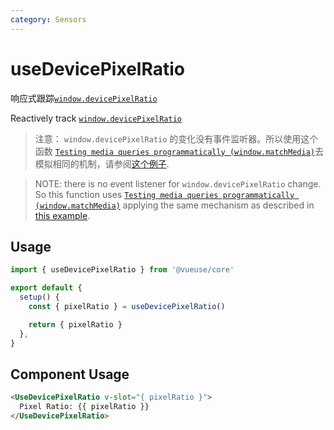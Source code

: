 ```yaml
---
category: Sensors
---
```


# useDevicePixelRatio

响应式跟踪[`window.devicePixelRatio`](https://developer.mozilla.org/ru/docs/Web/API/Window/devicePixelRatio)

Reactively track [`window.devicePixelRatio`](https://developer.mozilla.org/ru/docs/Web/API/Window/devicePixelRatio)
>
> 注意： `window.devicePixelRatio` 的变化没有事件监听器。所以使用这个函数 [`Testing media queries programmatically (window.matchMedia)`](https://developer.mozilla.org/en-US/docs/Web/CSS/Media_Queries/Testing_media_queries)去模拟相同的机制，请参阅[这个例子](https://developer.mozilla.org/en-US/docs/Web/API/Window/devicePixelRatio#monitoring_screen_resolution_or_zoom_level_changes).

> NOTE: there is no event listener for `window.devicePixelRatio` change. So this function uses [`Testing media queries programmatically (window.matchMedia)`](https://developer.mozilla.org/en-US/docs/Web/CSS/Media_Queries/Testing_media_queries) applying the same mechanism as described in [this example](https://developer.mozilla.org/en-US/docs/Web/API/Window/devicePixelRatio#monitoring_screen_resolution_or_zoom_level_changes).

## Usage

```js
import { useDevicePixelRatio } from '@vueuse/core'

export default {
  setup() {
    const { pixelRatio } = useDevicePixelRatio()

    return { pixelRatio }
  },
}
```

## Component Usage

```html
<UseDevicePixelRatio v-slot="{ pixelRatio }">
  Pixel Ratio: {{ pixelRatio }}
</UseDevicePixelRatio>
```
